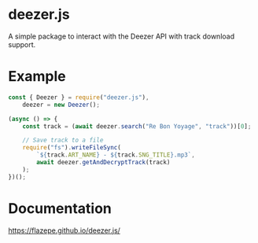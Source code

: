 # deezer.js

A simple package to interact with the Deezer API with track download support.

# Example

```js
const { Deezer } = require("deezer.js"),
	deezer = new Deezer();

(async () => {
	const track = (await deezer.search("Re Bon Yoyage", "track"))[0];

	// Save track to a file
	require("fs").writeFileSync(
		`${track.ART_NAME} - ${track.SNG_TITLE}.mp3`,
		await deezer.getAndDecryptTrack(track)
	);
})();
```

# Documentation

https://flazepe.github.io/deezer.js/
